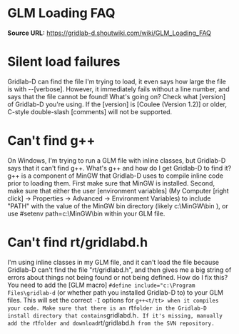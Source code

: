 # GLM Loading FAQ

**Source URL:** https://gridlab-d.shoutwiki.com/wiki/GLM_Loading_FAQ
# Silent load failures

Gridlab-D can find the file I'm trying to load, it even says how large the file is with --[verbose]. However, it immediately fails without a line number, and says that the file cannot be found! What's going on?
    Check what [version] of Gridlab-D you're using. If the [version] is [Coulee (Version 1.2)] or older, C-style double-slash [comments] will not be supported.

# Can't find g++

On Windows, I'm trying to run a GLM file with inline classes, but Gridlab-D says that it can't find g++. What's g++ and how do I get Gridlab-D to find it?
    g++ is a component of MinGW that Gridlab-D uses to compile inline code prior to loading them. First make sure that MinGW is installed. Second, make sure that either the user [environment variables] (My Computer [right click] -> Properties -> Advanced -> Environment Variables) to include "PATH" with the value of the MinGW bin directory (likely c:\MinGW\bin ), or use #setenv path=c:\MinGW\bin within your GLM file.

# Can't find rt/gridlabd.h

I'm using inline classes in my GLM file, and it can't load the file because Gridlab-D can't find the file "rt/gridlabd.h", and then gives me a big string of errors about things not being found or not being defined. How do I fix this?
    You need to add the [GLM macro] `#define include="c:\Program Files\gridlab-d` (or whether path you installed Gridlab-D to) to your GLM files. This will set the correct `-I` options for `g++<t/tt> when it compiles your code. Make sure that there is an `rt` folder in the Gridlab-D install directory that contains `gridlabd.h`. If it's missing, manually add the `rt` folder and download `rt/gridlabd.h` from the SVN repository.`


